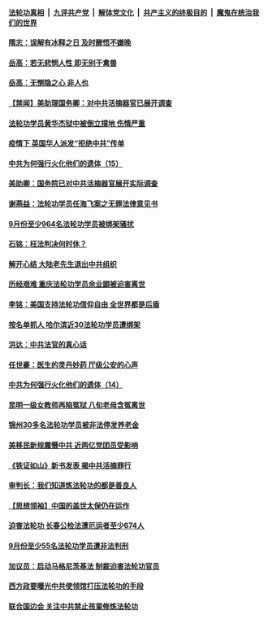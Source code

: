 

####  [法轮功真相](../../../../basic/blob/master/README.md?t=10222002) &nbsp;|&nbsp; [九评共产党](../../../../9ping.md/blob/master/README.md?t=10222002) &nbsp;|&nbsp; [解体党文化](../../../../jtdwh.md/blob/master/README.md?t=10222002)  &nbsp;|&nbsp; [共产主义的终极目的](../../../../gczydzjmd.md/blob/master/README.md?t=10222002) &nbsp;|&nbsp; [魔鬼在统治我们的世界](../../../../mgztzwmdsj.md/blob/master/README.md?t=10222002) 

#### [隋志：误解有冰释之日 及时醒悟不嫌晚](../pages/prog424/a102968950.md?t=10222002) 

#### [岳高：若无悲悯人性 即无别于禽兽](../pages/prog424/a102968541.md?t=10222002) 

#### [岳高：无恻隐之心 非人也](../pages/prog424/a102968156.md?t=10222002) 

#### [【禁闻】美助理国务卿：对中共活摘器官已展开调查](../pages/prog424/a102967762.md?t=10222002) 

#### [法轮功学员黄华杰狱中被倒立撞地 伤情严重](../pages/prog424/a102967198.md?t=10222002) 

#### [疫情下 英国华人派发“拒绝中共”传单](../pages/prog424/a102967173.md?t=10222002) 

#### [中共为何强行火化他们的遗体（15）](../pages/prog424/a102966369.md?t=10222002) 

#### [美助卿：国务院已对中共活摘器官展开实际调查](../pages/prog424/a102966019.md?t=10222002) 

#### [谢燕益：法轮功学员任海飞案之无罪法律意见书](../pages/prog424/a102965321.md?t=10222002) 

#### [9月份至少964名法轮功学员被绑架骚扰](../pages/prog424/a102965280.md?t=10222002) 

#### [石铭：枉法判决何时休？](../pages/prog424/a102964615.md?t=10222002) 

#### [解开心结 大陆老先生退出中共组织](../pages/prog424/a102964417.md?t=10222002) 

#### [历经艰难 重庆法轮功学员余业顗被迫害离世](../pages/prog424/a102963098.md?t=10222002) 

#### [李铭：美国支持法轮功信仰自由 全世界都是后盾](../pages/prog424/a102963547.md?t=10222002) 

#### [按名单抓人 哈尔滨近30法轮功学员遭绑架](../pages/prog424/a102963477.md?t=10222002) 

#### [洪达：中共法官的真心话](../pages/prog424/a102963197.md?t=10222002) 

#### [任世豪：医生的灵丹妙药 厅级公安的心声](../pages/prog424/a102962892.md?t=10222002) 

#### [中共为何强行火化他们的遗体（14）](../pages/prog424/a102962893.md?t=10222002) 

#### [昆明一级女教师再陷冤狱 八旬老母含冤离世](../pages/prog424/a102962888.md?t=10222002) 

#### [锦州30多名法轮功学员被非法停发养老金](../pages/prog424/a102962208.md?t=10222002) 

#### [美移民新规震慑中共 近两亿党团员受影响](../pages/prog424/a102962187.md?t=10222002) 

#### [《铁证如山》新书发表 揭中共活摘罪行](../pages/prog424/a102961627.md?t=10222002) 

#### [审判长：我们知道炼法轮功的都是善良人](../pages/prog424/a102961388.md?t=10222002) 

#### [【思想领袖】中国的盖世太保仍在运作](../pages/prog424/a102961250.md?t=10222002) 

#### [迫害法轮功 长春公检法遭厄运者至少674人](../pages/prog424/a102960963.md?t=10222002) 

#### [9月份至少55名法轮功学员遭非法判刑](../pages/prog424/a102960450.md?t=10222002) 

#### [加议员：启动马格尼茨基法 制裁迫害法轮功官员](../pages/prog424/a102960464.md?t=10222002) 

#### [西方政要曝光中共使领馆打压法轮功的手段](../pages/prog424/a102960438.md?t=10222002) 

#### [联合国边会 关注中共禁止孩童修炼法轮功](../pages/prog424/a102960427.md?t=10222002) 

